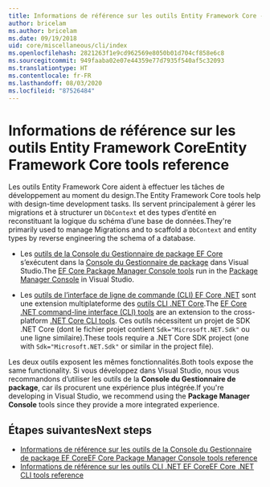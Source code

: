 ```yaml
---
title: Informations de référence sur les outils Entity Framework Core - EF Core
author: bricelam
ms.author: bricelam
ms.date: 09/19/2018
uid: core/miscellaneous/cli/index
ms.openlocfilehash: 2821263f1e9cd962569e8050b01d704cf858e6c8
ms.sourcegitcommit: 949faaba02e07e44359e77d7935f540af5c32093
ms.translationtype: HT
ms.contentlocale: fr-FR
ms.lasthandoff: 08/03/2020
ms.locfileid: "87526484"
---
```

# <a name="entity-framework-core-tools-reference"></a><span data-ttu-id="d5faa-102">Informations de référence sur les outils Entity Framework Core</span><span class="sxs-lookup"><span data-stu-id="d5faa-102">Entity Framework Core tools reference</span></span>

<span data-ttu-id="d5faa-103">Les outils Entity Framework Core aident à effectuer les tâches de développement au moment du design.</span><span class="sxs-lookup"><span data-stu-id="d5faa-103">The Entity Framework Core tools help with design-time development tasks.</span></span> <span data-ttu-id="d5faa-104">Ils servent principalement à gérer les migrations et à structurer un `DbContext` et des types d’entité en reconstituant la logique du schéma d’une base de données.</span><span class="sxs-lookup"><span data-stu-id="d5faa-104">They're primarily used to manage Migrations and to scaffold a `DbContext` and entity types by reverse engineering the schema of a database.</span></span>

* <span data-ttu-id="d5faa-105">Les [outils de la Console du Gestionnaire de package EF Core](powershell.md) s’exécutent dans la [Console du Gestionnaire de package](/nuget/tools/package-manager-console) dans Visual Studio.</span><span class="sxs-lookup"><span data-stu-id="d5faa-105">The [EF Core Package Manager Console tools](powershell.md) run in the [Package Manager Console](/nuget/tools/package-manager-console) in Visual Studio.</span></span>

* <span data-ttu-id="d5faa-106">Les [outils de l’interface de ligne de commande (CLI) EF Core .NET](dotnet.md) sont une extension multiplateforme des [outils CLI .NET Core](/dotnet/core/tools/).</span><span class="sxs-lookup"><span data-stu-id="d5faa-106">The [EF Core .NET command-line interface (CLI) tools](dotnet.md) are an extension to the cross-platform [.NET Core CLI tools](/dotnet/core/tools/).</span></span> <span data-ttu-id="d5faa-107">Ces outils nécessitent un projet de SDK .NET Core (dont le fichier projet contient `Sdk="Microsoft.NET.Sdk"` ou une ligne similaire).</span><span class="sxs-lookup"><span data-stu-id="d5faa-107">These tools require a .NET Core SDK project (one with `Sdk="Microsoft.NET.Sdk"` or similar in the project file).</span></span>

<span data-ttu-id="d5faa-108">Les deux outils exposent les mêmes fonctionnalités.</span><span class="sxs-lookup"><span data-stu-id="d5faa-108">Both tools expose the same functionality.</span></span> <span data-ttu-id="d5faa-109">Si vous développez dans Visual Studio, nous vous recommandons d’utiliser les outils de la **Console du Gestionnaire de package**, car ils procurent une expérience plus intégrée.</span><span class="sxs-lookup"><span data-stu-id="d5faa-109">If you're developing in Visual Studio, we recommend using the **Package Manager Console** tools since they provide a more integrated experience.</span></span>

## <a name="next-steps"></a><span data-ttu-id="d5faa-110">Étapes suivantes</span><span class="sxs-lookup"><span data-stu-id="d5faa-110">Next steps</span></span>

* [<span data-ttu-id="d5faa-111">Informations de référence sur les outils de la Console du Gestionnaire de package EF Core</span><span class="sxs-lookup"><span data-stu-id="d5faa-111">EF Core Package Manager Console tools reference</span></span>](powershell.md)
* [<span data-ttu-id="d5faa-112">Informations de référence sur les outils CLI .NET EF Core</span><span class="sxs-lookup"><span data-stu-id="d5faa-112">EF Core .NET CLI tools reference</span></span>](dotnet.md)
